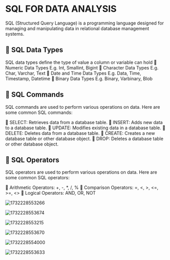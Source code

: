 # SQL FOR DATA ANALYSIS

SQL (Structured Query Language) is a programming language designed for managing and manipulating data in relational database management systems.
 
## 🔶 SQL Data Types
SQL data types define the type of value a column or variable can hold 
🔸 Numeric Data Types E.g. Int, Smallint, Bigint
🔸 Character Data Types E.g. Char, Varchar, Text
🔸 Date and Time Data Types E.g. Data, Time, Timestamp, Datetime
🔸 Binary Data Types E.g. Binary, Varbinary, Blob
 
## 🔷 SQL Commands
SQL commands are used to perform various operations on data. 
Here are some common SQL commands:
 
🔹 SELECT: Retrieves data from a database table.
🔹 INSERT: Adds new data to a database table.
🔹 UPDATE: Modifies existing data in a database table.
🔹 DELETE: Deletes data from a database table.
🔹 CREATE: Creates a new database table or other database object.
🔹 DROP: Deletes a database table or other database object.
 
## 🔶 SQL Operators
SQL operators are used to perform various operations on data. Here are some common SQL operators:
 
🔸 Arithmetic Operators: +, -, *, /, %
🔸 Comparison Operators: =, <, >, <=, >=, <>
🔸 Logical Operators: AND, OR, NOT


![1732228553266](https://github.com/user-attachments/assets/2b7b0302-c290-4d4c-ad88-5c8667502634)


![1732228553674](https://github.com/user-attachments/assets/11c3a7dc-d515-441e-95e6-50cc257e2984)


![1732228553215](https://github.com/user-attachments/assets/b94bdec7-9b9a-4c8c-8636-383180e249da)


![1732228553670](https://github.com/user-attachments/assets/f1af333c-6416-48ce-a2f8-9c668491548f)


![1732228554000](https://github.com/user-attachments/assets/4072bf3f-d4f5-44a8-9e3e-c30675aba5ff)


![1732228553633](https://github.com/user-attachments/assets/b02d8657-6533-4263-a757-510d954d1503)







